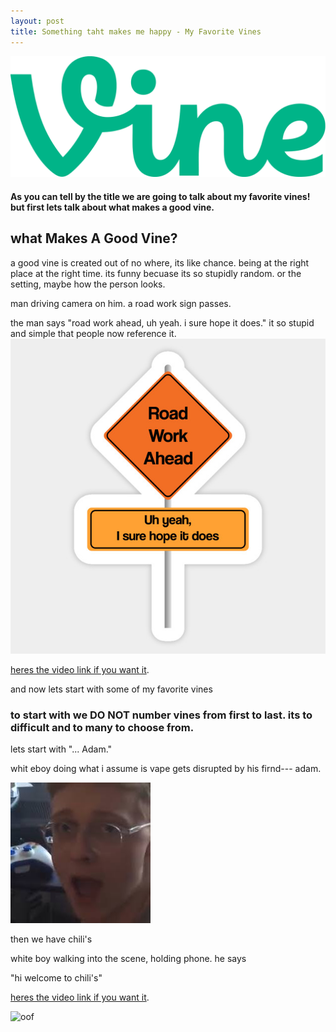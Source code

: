 ```yaml
---
layout: post
title: Something taht makes me happy - My Favorite Vines
---
```


![blog header](/images/1200px-Vine_wordmark.svg.png)

#### As you can tell by the title we are going to talk about my favorite vines! but first lets talk about what makes a good vine.

## what Makes A Good Vine?

a good vine is created out of no where, its like chance. being at the right place at the right time. its funny becuase its so stupidly random. or the setting, maybe how the person looks. 

man driving camera on him. a road work sign passes.  

the man says "road work ahead, uh yeah. i sure hope it does." it so stupid and simple that people now reference it.
![roadworkahead](/images/roadworkahead.png)

[heres the video link if you want it](https://www.youtube.com/watch?v=6AYv6rV3NXE).

and now lets start with some of my favorite vines

### to start with we DO NOT number vines from first to last. its to difficult and to many to choose from.

lets start with "... Adam."

whit eboy doing what i assume is vape gets disrupted by his firnd--- adam.

![ADAM](/images/ADAM.png)

then we have chili's

white boy walking into the scene, holding phone. he says

"hi welcome to chili's"

[heres the video link if you want it](https://www.youtube.com/watch?v=bs53JQTuEc0).


![oof](/oof.png)


